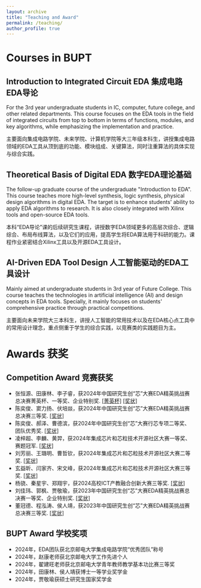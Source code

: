 ```yaml
---
layout: archive
title: "Teaching and Award"
permalink: /teaching/
author_profile: true
---
```


# Courses in BUPT
## Introduction to Integrated Circuit EDA 集成电路EDA导论
For the 3rd year undergraduate students in IC, computer, future college, and other related departments. This course focuses on the EDA tools in the field of integrated circuits from top to bottom in terms of functions, modules, and key algorithms, while emphasizing the implementation and practice.

主要面向集成电路学院、未来学院、计算机学院等大三年级本科生，讲授集成电路领域的EDA工具从顶到底的功能、模块组成、关键算法，同时注重算法的具体实现与综合实践。
 
## Theoretical Basis of Digital EDA 数字EDA理论基础
The follow-up graduate course of the undergraduate "Introduction to EDA". This course teaches more high-level synthesis, logic synthesis, physical design algorithms in digital EDA. The target is to enhance students' ability to apply EDA algorithms to research. It is also closely integrated with Xilinx tools and open-source EDA tools.

本科“EDA导论”课的后续研究生课程，讲授数字EDA领域更多的高层次综合、逻辑综合、布局布线算法，以及它们的应用，提高学生将EDA算法用于科研的能力。课程作业紧密结合Xilinx工具以及开源EDA工具设计。
 
## AI-Driven EDA Tool Design 人工智能驱动的EDA工具设计
Mainly aimed at undergraduate students in 3rd year of Future College. This course teaches the technologies in artificial intelligence (AI) and design concepts in EDA tools. Specially, it mainly focuses on students' comprehensive practice through practical competitions.

主要面向未来学院大三本科生，讲授人工智能的常用技术以及在EDA核心点工具中的常用设计理念，重点侧重于学生的综合实践，以竞赛类的实践题目为主。
 
# Awards 获奖
## Competition Award 竞赛获奖
- 张恒源、田康林、李子睿，获2024年中国研究生创“芯”大赛EDA精英挑战赛总决赛菁英杯、一等奖、企业特别奖. [[菁英杯]](https://zhaokang-lab.github.io/award/2024_EDA_chiplet_cap.pdf) [[奖状]](https://zhaokang-lab.github.io/award/2024_EDA_chiplet_first.pdf)
- 陈奕俊、窦力扬、伏培燚，获2024年中国研究生创“芯”大赛EDA精英挑战赛总决赛三等奖. [[奖状]](https://zhaokang-lab.github.io/award/2024_EDA_FPGA_third.pdf)
- 陈奕俊、郝泽、曹德滨，获2024年中国研究生创“芯”大赛行芯专项二等奖、团队优秀奖. [[奖状]](https://zhaokang-lab.github.io/award/2024_xingxin_second.pdf)
- 凌梓超、李麟、黄羿，获2024年集成芯片和芯粒技术开源社区大赛一等奖、赛题冠军. [[奖状]](https://zhaokang-lab.github.io/award/2024_chiplet_first.pdf)
- 刘芳丽、王璐明、曹哲钦，获2024年集成芯片和芯粒技术开源社区大赛二等奖. [[奖状]](https://zhaokang-lab.github.io/award/2024_chiplet_second.pdf)
- 玄益昕、闫家齐、宋文峰，获2024年集成芯片和芯粒技术开源社区大赛三等奖. [[奖状]](https://zhaokang-lab.github.io/award/2024_chiplet_third.pdf)
- 杨骁、秦星宇、郑翔宇，获2024高校ICT产教融合创新大赛三等奖. [[奖状]](https://zhaokang-lab.github.io/award/2024_ICT_third.pdf)
- 刘佳玮、郭枫、贾敬瑜，获2023年中国研究生创“芯”大赛EDA精英挑战赛总决赛一等奖、企业特别奖. [[奖状]](https://zhaokang-lab.github.io/award/2023_EDA_EMIR_first.jpg)
- 董冠德、程泓涛、侯人靖，获2023年中国研究生创“芯”大赛EDA精英挑战赛总决赛三等奖. [[奖状]](https://zhaokang-lab.github.io/award/2023_EDA_LS_third.jpg)

## BUPT Award 学校奖项
- 2024年，EDA团队获北京邮电大学集成电路学院“优秀团队”称号
- 2024年，赵康老师获北京邮电大学工作先进个人
- 2024年，翟建旺老师获北京邮电大学青年教师教学基本功比赛三等奖
- 2024年，田康林、侯人靖获博士一等学业奖学金
- 2024年，贾敬瑜获硕士研究生国家奖学金